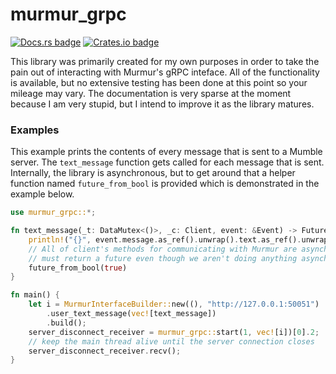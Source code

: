 # murmur_grpc
<a href="https://docs.rs/murmur_grpc"><img src="https://docs.rs/murmur_grpc/badge.svg" alt="Docs.rs badge"></a>
<a href="https://crates.io/crates/murmur_grpc"><img src="https://img.shields.io/crates/v/murmur_grpc" alt="Crates.io badge"></a>

This library was primarily created for my own purposes in order to take the pain out of interacting with Murmur's gRPC inteface. 
All of the functionality is available, but no extensive testing has been done at this point so your mileage may vary. The documentation
is very sparse at the moment because I am very stupid, but I intend to improve it as the library matures.

### Examples

This example prints the contents of every message that is sent to a Mumble server. 
The `text_message` function gets called for each message that is sent. Internally,
the library is asynchronous, but to get around that a helper function named `future_from_bool`
is provided which is demonstrated in the example below.

```rust
use murmur_grpc::*;

fn text_message(_t: DataMutex<()>, _c: Client, event: &Event) -> FutureBool {
    println!("{}", event.message.as_ref().unwrap().text.as_ref().unwrap());
    // All of client's methods for communicating with Murmur are asynchronous so this function
    // must return a future even though we aren't doing anything asynchronous in this example.
    future_from_bool(true)
}

fn main() {
    let i = MurmurInterfaceBuilder::new((), "http://127.0.0.1:50051")
        .user_text_message(vec![text_message])
        .build();
    server_disconnect_receiver = murmur_grpc::start(1, vec![i])[0].2;
    // keep the main thread alive until the server connection closes
    server_disconnect_receiver.recv();
}
```
